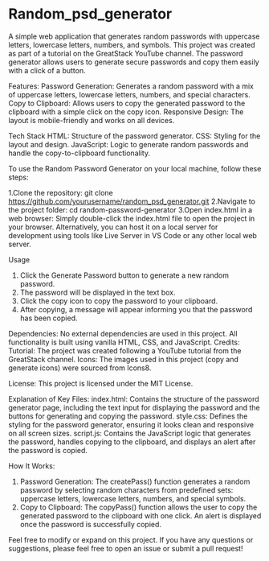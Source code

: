 # Random_psd_generator

A simple web application that generates random passwords with uppercase letters, lowercase letters, numbers, and symbols. This project was created as part of a tutorial on the GreatStack YouTube channel. The password generator allows users to generate secure passwords and copy them easily with a click of a button.

Features:
  Password Generation: Generates a random password with a mix of uppercase letters, lowercase letters, numbers, and special characters.
  Copy to Clipboard: Allows users to copy the generated password to the clipboard with a simple click on the copy icon.
  Responsive Design: The layout is mobile-friendly and works on all devices.

Tech Stack
  HTML: Structure of the password generator.
  CSS: Styling for the layout and design.
  JavaScript: Logic to generate random passwords and handle the copy-to-clipboard functionality.

To use the Random Password Generator on your local machine, follow these steps:

1.Clone the repository:
  git clone https://github.com/yourusername/random_psd_generator.git
2.Navigate to the project folder:
  cd random-password-generator
3.Open index.html in a web browser:
  Simply double-click the index.html file to open the project in your browser. Alternatively, you can host it on a local server for development using tools like Live Server in VS Code or any other local web server.

Usage
1. Click the Generate Password button to generate a new random password.
2. The password will be displayed in the text box.
3. Click the copy icon to copy the password to your clipboard.
4. After copying, a message will appear informing you that the password has been copied.

Dependencies: No external dependencies are used in this project. All functionality is built using vanilla HTML, CSS, and JavaScript.
Credits:
  Tutorial: The project was created following a YouTube tutorial from the GreatStack channel.
  Icons: The images used in this project (copy and generate icons) were sourced from Icons8.
  
License: This project is licensed under the MIT License.

Explanation of Key Files:
  index.html: Contains the structure of the password generator page, including the text input for displaying the password and the buttons for generating and copying the password.
  style.css: Defines the styling for the password generator, ensuring it looks clean and responsive on all screen sizes.
  script.js: Contains the JavaScript logic that generates the password, handles copying to the clipboard, and displays an alert after the password is copied.
  
How It Works:
1. Password Generation: The createPass() function generates a random password by selecting random characters from predefined sets: uppercase letters, lowercase letters, numbers, and special symbols.
2. Copy to Clipboard: The copyPass() function allows the user to copy the generated password to the clipboard with one click. An alert is displayed once the password is successfully copied.


Feel free to modify or expand on this project. If you have any questions or suggestions, please feel free to open an issue or submit a pull request!

